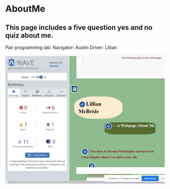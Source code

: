 # AboutMe

## This page includes a five question yes and no quiz about me.

Pair programming lab:
Navigator: Austin
Driver: Lillian

![HTML Stretch Goal](images/accessibleAboutMe.PNG)
